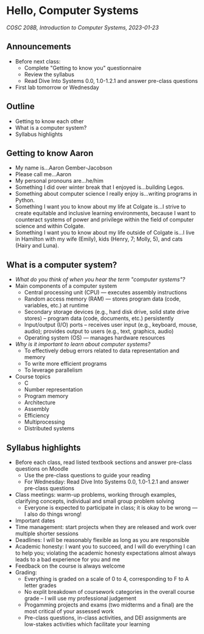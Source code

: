 # Hello, Computer Systems
_COSC 208B, Introduction to Computer Systems, 2023-01-23_

## Announcements
* Before next class:
    * Complete "Getting to know you" questionnaire
    * Review the syllabus
    * Read Dive Into Systems 0.0, 1.0-1.2.1 and answer pre-class questions
* First lab tomorrow or Wednesday

## Outline
* Getting to know each other
* What is a computer system?
* Syllabus highlights

## Getting to know Aaron
* My name is...Aaron Gember-Jacobson
* Please call me...Aaron
* My personal pronouns are...he/him
* Something I did over winter break that I enjoyed is...building Legos.
* Something about computer science I really enjoy is...writing programs in Python.
* Something I want you to know about my life at Colgate is...I strive to create equitable and inclusive learning environments, because I want to counteract systems of power and privilege within the field of computer science and within Colgate.
* Something I want you to know about my life outside of Colgate is...I live in Hamilton with my wife (Emily), kids (Henry, 7; Molly, 5), and cats (Hairy and Luna).

## What is a computer system?
* _What do you think of when you hear the term "computer systems"?_
* Main components of a computer system
    * Central processing unit (CPU) — executes assembly instructions
    * Random access memory (RAM) — stores program data (code, variables, etc.) at runtime
    * Secondary storage devices (e.g., hard disk drive, solid state drive stores) – program data (code, documents, etc.) persistently
    * Input/output (I/O) ports – receives user input (e.g., keyboard, mouse, audio); provides output to users (e.g., text, graphics, audio)
    * Operating system (OS) — manages hardware resources
* _Why is it important to learn about computer systems?_
    * To effectively debug errors related to data representation and memory
    * To write more efficient programs
    * To leverage parallelism
* Course topics
    * C
    * Number representation
    * Program memory
    * Architecture
    * Assembly
    * Efficiency
    * Multiprocessing
    * Distributed systems

## Syllabus highlights
* Before each class, read listed textbook sections and answer pre-class questions on Moodle
    * Use the pre-class questions to guide your reading
    * For Wednesday: Read Dive Into Systems 0.0, 1.0-1.2.1 and answer pre-class questions
* Class meetings: warm-up problems, working through examples, clarifying concepts, individual and small group problem solving  
    * Everyone is expected to participate in class; it is okay to be wrong — I also do things wrong!
* Important dates
* Time management: start projects when they are released and work over multiple shorter sessions
* Deadlines: I will be reasonably flexible as long as you are responsible
* Academic honesty: I want you to succeed, and I will do everything I can to help you; violating the academic honesty expectations almost always leads to a bad experience for you and me
* Feedback on the course is always welcome
* Grading:
    * Everything is graded on a scale of 0 to 4, corresponding to F to A letter grades
    * No explit breakdown of coursework categories in the overall course grade – I will use my professional judgement
    * Progamming projects and exams (two midterms and a final) are the most critical of your assessed work
    * Pre-class questions, in-class activities, and DEI assignments are low-stakes activities which facilitate your learning
